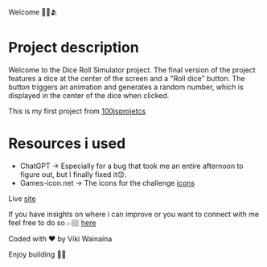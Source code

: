 Welcome 👋🏽🫂

# Project description

Welcome to the Dice Roll Simulator project. The final version of the project features a dice at the center of the screen and a "Roll dice" button. The button triggers an animation and generates a random number, which is displayed in the center of the dice when clicked.

This is my first project from [100jsprojetcs](https://www.100jsprojects.com/projects)

# Resources i used
- ChatGPT -> Especially for a bug that took me an entire afternoon to figure out, but I finally fixed it😊.
- Games-icon.net -> The icons for the challenge [icons](https://game-icons.net/1x1/delapouite/dice-six-faces-one.html)

Live [site](https://dice-roll-simulator.onrender.com)

If you have insights on where i can improve or you want to connect with me feel free to do so 
👉🏽 [here](https://twitter.com/vykiddeh_)

Coded with ❤️ by Viki Wainaina

Enjoy building 🚀🚀